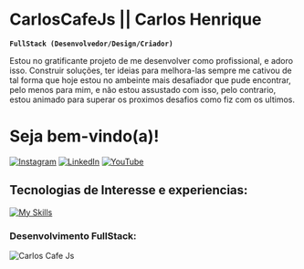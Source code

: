 # CarlosCafeJs || Carlos Henrique 
**`FullStack (Desenvolvedor/Design/Criador)`**

Estou no gratificante projeto de me desenvolver como profissional, e adoro isso. Construir soluções, ter ideias para melhora-las sempre me cativou de tal forma que hoje estou no ambeinte mais desafiador que pude encontrar, pelo menos para mim, e não estou assustado com isso, pelo contrario, estou animado para superar os proximos desafios como fiz com os ultimos. 

# Seja bem-vindo(a)!

[![Instagram](https://img.shields.io/badge/Instagram-E4405F?style=for-the-badge&logo=instagram&logoColor=white)](https://www.instagram.com/carloscafe.js/)
[![LinkedIn](https://img.shields.io/badge/LinkedIn-0077B5?style=for-the-badge&logo=linkedin&logoColor=white)](https://www.linkedin.com/in/carlos-henrique-26518416b/)
[![YouTube](https://img.shields.io/badge/YouTube-FF0000?style=for-the-badge&logo=youtube&logoColor=white)](https://www.youtube.com/channel/UCkxtNviGX3Ht13vjQ8r76uQ)

## Tecnologias de Interesse e experiencias: 

[![My Skills](https://skillicons.dev/icons?i=mysql,java,kotlin,nodejs,ts,js,jquery,nodejs,nextjs,figma,figma,html,css,angula&theme=light)](https://skillicons.dev)
### Desenvolvimento FullStack:


![Carlos Cafe Js](https://github-readme-stats.vercel.app/api/top-langs/?username=CarlosCafeJs&theme=dracula)
